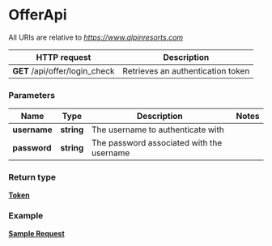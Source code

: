 # OfferApi

All URIs are relative to *https://www.alpinresorts.com*

 HTTP request | Description
 ------------- | -------------
 **GET** /api/offer/login_check | Retrieves an authentication token

### Parameters

Name | Type | Description  | Notes
------------- | ------------- | ------------- | -------------
 **username** | **string**| The username to authenticate with |
 **password** | **string**| The password associated with the username |

### Return type

[**Token**](../Model/Token.md)

### Example

[**Sample Request**](../../demo-requests/auth.http)
